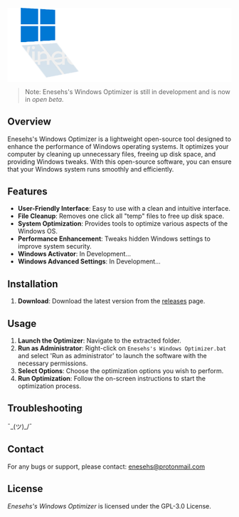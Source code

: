 
<p align="center">
  <img src="path/logo/Logo.png" alt="Enesehs's Windows Optimizer" style="display: block; margin: 0 auto;" width="700"/>
</p>

> Note: Enesehs's Windows Optimizer is still in development and is now in *open beta*.
## Overview

Enesehs's Windows Optimizer is a lightweight open-source tool designed to enhance the performance of Windows operating systems. It optimizes your computer by cleaning up unnecessary files, freeing up disk space, and providing Windows tweaks. With this  open-source software, you can ensure that your Windows system runs smoothly and efficiently.

## Features

- **User-Friendly Interface**: Easy to use with a clean and intuitive interface.
- **File Cleanup**: Removes one click all "temp" files to free up disk space.
- **System Optimization**: Provides tools to optimize various aspects of the Windows OS.
- **Performance Enhancement**: Tweaks hidden Windows settings to improve system security.
- **Windows Activator**: In Development...
- **Windows Advanced Settings**: In Development...

## Installation

1. **Download**: Download the latest version from the [releases](https://github.com/enesehs/enesehs-windows-optimizer/releases) page.

## Usage

1. **Launch the Optimizer**: Navigate to the extracted folder.
2. **Run as Administrator**: Right-click on `Enesehs's Windows Optimizer.bat` and select 'Run as administrator' to launch the software with the necessary permissions.
3. **Select Options**: Choose the optimization options you wish to perform.
4. **Run Optimization**: Follow the on-screen instructions to start the optimization process.

## Troubleshooting

¯\_(ツ)_/¯

## Contact

For any bugs or support, please contact: [enesehs@protonmail.com](mailto:enesehs@protonmail.com)

## License

*Enesehs's Windows Optimizer* is licensed under the GPL-3.0 License.

